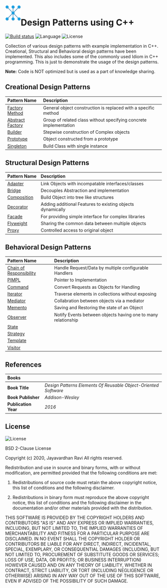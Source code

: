 <img align="left" width="50" height="50" src="https://github.com/jayavardhanravi/DesignPatterns/blob/master/DesignPatterns/D848DC3F-64EC-4D37-9F05-72D98DFCF355.jpeg"> 

# Design Patterns using C++

[![Build status](https://ci.appveyor.com/api/projects/status/ift8fadhnt3snpah?svg=true)](https://ci.appveyor.com/project/jayavardhanravi/designpatterns)
![Language](https://img.shields.io/badge/language-C++-Blue)
![License](https://img.shields.io/badge/license-BSD2Clause-Green)

Collection of various design patterns with example implementation in C++. Creational, Structural and Behavioral design patterns have been implemented. This also includes some of the commonly used Idiom in C++ programming. This is just to demonstrate the usage of the design patterns. 

**Note:** Code is NOT optimized but is used as a part of knowledge sharing.

## Creational Design Patterns 

| Pattern Name | Description  |
| :---   | :--- |
| [Factory Method] | General object construction is replaced with a specific method |
| [Abstract Factory] | Group of related class without specifying concrete implementation |
| [Builder] | Stepwise construction of Complex objects|
| [Prototype] | Object constructed from a prototype|
| [Singleton] | Build Class with single instance|

## Structural Design Patterns
| Pattern Name | Description  |
| :---   | :--- |
| [Adapter] | Link Objects with incompatable interfaces/classes |
| [Bridge] | Decouples Abstraction and implementation |
| [Composition] | Build Object into tree like structures |
| [Decorator] | Adding additional Features to existing objects dynamically |
| [Facade] | For providing simple interface for complex libraries|
| [Flyweight] | Sharing the common data between multiple objects |
| [Proxy] | Controlled access to original object |

## Behavioral Design Patterns
| Pattern Name | Description  |
| :---   | :--- |
| [Chain of Responsibility] | Handle Request/Data by multiple configurable Handlers |
| [PIMPL] | Pointer to Implementation |
| [Command] | Convert Requests as Objects for Handling |
| [Iterator] | Traverse elements in collections without exposing |
| [Mediator] |  Collabration between objects via a mediator |
| [Memento] | Saving and Restoring the state of an Object |
| [Observer] | Notify Events between objects having one to many relationship |
| [State] |  |
| [Strategy] |  |
| [Template] |  |
| [Visitor] |  |

## References
|**Books**||
| :---   | :---   |
| **Book Title** | *Design Patterns Elements Of Reusable Object-Oriented Software* |
| **Book Publisher** | *Addison-Wesley* |
| **Publication Year** | *2016* |

## License
![License](https://img.shields.io/badge/license-BSD2Clause-Green)

BSD 2-Clause License

Copyright (c) 2020, Jayavardhan Ravi
All rights reserved.

Redistribution and use in source and binary forms, with or without
modification, are permitted provided that the following conditions are met:

1. Redistributions of source code must retain the above copyright notice, this
   list of conditions and the following disclaimer.

2. Redistributions in binary form must reproduce the above copyright notice,
   this list of conditions and the following disclaimer in the documentation
   and/or other materials provided with the distribution.

THIS SOFTWARE IS PROVIDED BY THE COPYRIGHT HOLDERS AND CONTRIBUTORS "AS IS"
AND ANY EXPRESS OR IMPLIED WARRANTIES, INCLUDING, BUT NOT LIMITED TO, THE
IMPLIED WARRANTIES OF MERCHANTABILITY AND FITNESS FOR A PARTICULAR PURPOSE ARE
DISCLAIMED. IN NO EVENT SHALL THE COPYRIGHT HOLDER OR CONTRIBUTORS BE LIABLE
FOR ANY DIRECT, INDIRECT, INCIDENTAL, SPECIAL, EXEMPLARY, OR CONSEQUENTIAL
DAMAGES (INCLUDING, BUT NOT LIMITED TO, PROCUREMENT OF SUBSTITUTE GOODS OR
SERVICES; LOSS OF USE, DATA, OR PROFITS; OR BUSINESS INTERRUPTION) HOWEVER
CAUSED AND ON ANY THEORY OF LIABILITY, WHETHER IN CONTRACT, STRICT LIABILITY,
OR TORT (INCLUDING NEGLIGENCE OR OTHERWISE) ARISING IN ANY WAY OUT OF THE USE
OF THIS SOFTWARE, EVEN IF ADVISED OF THE POSSIBILITY OF SUCH DAMAGE.

[Factory Method]: https://github.com/jayavardhanravi/DesignPatterns/tree/master/FactoryMethod
[Abstract Factory]: https://github.com/jayavardhanravi/DesignPatterns/tree/master/AbstractFactory
[Builder]: https://github.com/jayavardhanravi/DesignPatterns/tree/master/Builder
[Prototype]: https://github.com/jayavardhanravi/DesignPatterns/tree/master/Prototype
[Singleton]: https://github.com/jayavardhanravi/DesignPatterns/tree/master/Singleton
[Adapter]: https://github.com/jayavardhanravi/DesignPatterns/tree/master/Adapter
[Bridge]: https://github.com/jayavardhanravi/DesignPatterns/tree/master/Bridge
[Composition]: https://github.com/jayavardhanravi/DesignPatterns/tree/master/Composition
[Decorator]: https://github.com/jayavardhanravi/DesignPatterns/tree/master/Decorator
[Facade]: https://github.com/jayavardhanravi/DesignPatterns/tree/master/Facade
[Flyweight]: https://github.com/jayavardhanravi/DesignPatterns/tree/master/Flyweight
[Proxy]: https://github.com/jayavardhanravi/DesignPatterns/tree/master/Proxy
[Chain Of Responsibility]: https://github.com/jayavardhanravi/DesignPatterns/tree/master/ChainOfResponsibility
[PIMPL]: https://github.com/jayavardhanravi/DesignPatterns/tree/master/PIMPL
[Command]: https://github.com/jayavardhanravi/DesignPatterns/tree/master/Command
[Iterator]: https://github.com/jayavardhanravi/DesignPatterns/tree/master/Iterator
[Mediator]: https://github.com/jayavardhanravi/DesignPatterns/tree/master/Mediator
[Memento]: https://github.com/jayavardhanravi/DesignPatterns/tree/master/Memento
[Observer]: https://github.com/jayavardhanravi/DesignPatterns/tree/master/Observer
[State]: https://github.com/jayavardhanravi/DesignPatterns/tree/master/State
[Strategy]: https://github.com/jayavardhanravi/DesignPatterns/tree/master/Strategy
[Template]: https://github.com/jayavardhanravi/DesignPatterns/tree/master/Template
[Visitor]: https://github.com/jayavardhanravi/DesignPatterns/tree/master/Visitor
